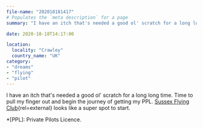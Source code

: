 ```yaml
---
file-name: "202010181417"
# Populates the `meta description` for a page
summary: "I have an itch that's needed a good ol' scratch for a long long time."

date: 2020-10-18T14:17:00

location:
  locality: "Crawley"
  country_name: "UK"
category:
- "dreams"
- "flying"
- "pilot"
---
```


I have an itch that's needed a good ol' scratch for a long long time. Time to pull my finger out and begin the journey of getting my PPL. [Sussex Flying Club](https://sfc.ac/){rel=external} looks like a super spot to start.

*[PPL]: Private Pilots Licence.
